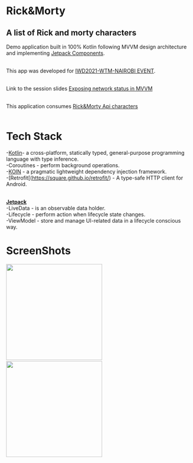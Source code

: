 # Rick&Morty
## A list of Rick and morty characters

Demo application built in 100% Kotlin following MVVM design architecture and implementing [Jetpack Components](https://developer.android.com/topic/libraries/architecture/).<br/><br/>

This app was developed for [IWD2021-WTM-NAIROBI EVENT](https://gdg.community.dev/events/details/google-gdg-nairobi-presents-international-womens-day-2021-nairobi/).<br/><br/>

Link to the session slides [Exposing network status in MVVM](https://speakerdeck.com/valentinerutto/exposing-network-result-status-in-mvvm)<br/><br/>

This application consumes [Rick&Morty Api characters](https://rickandmortyapi.com/documentation/#character)<br/><br/>

# Tech Stack<br/>
-[Kotlin](https://developer.android.com/kotlin?gclid=CjwKCAjw9r-DBhBxEiwA9qYUpWK_ANJvWx6zBkFk-4XeP5a0dCxwyFZv_EeeqAcUx1K_Mj3gGkpdxRoCW9IQAvD_BwE&gclsrc=aw.ds)- a cross-platform, statically typed, general-purpose programming language with type inference.<br/>
-Coroutines - perform background operations.<br/>
-[KOIN](https://insert-koin.io/) - a pragmatic lightweight dependency injection framework.<br/>
-[Retrofit[(https://square.github.io/retrofit/) - A type-safe HTTP client for Android.<br/><br/>

[**Jetpack**](https://developer.android.com/jetpack)<br/>
-LiveData - is an observable data holder.<br/>
-Lifecycle - perform action when lifecycle state changes.<br/>
-ViewModel - store and manage UI-related data in a lifecycle conscious way.<br/>

# ScreenShots 
<img src="https://user-images.githubusercontent.com/10762793/114827096-f0953200-9dd0-11eb-9a94-306d62df805f.png" width="260">&emsp;<img src="https://user-images.githubusercontent.com/10762793/114827181-099de300-9dd1-11eb-9e2e-aca7c97af1d8.png" width="260">&emsp;





